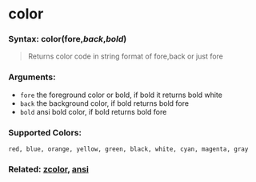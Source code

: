 # color

### **Syntax:** color(fore,*back*,*bold*)
>Returns color code in string format of fore,back or just fore

### **Arguments:**
  - `fore` the foreground color or bold, if bold it returns bold white
  - `back` the background color, if bold returns bold fore
  - `bold` ansi bold color, if bold returns bold fore
  
### **Supported Colors**:
```
red, blue, orange, yellow, green, black, white, cyan, magenta, gray
```

### **Related:** [zcolor](zcolor.md), [ansi](ansi.md)

